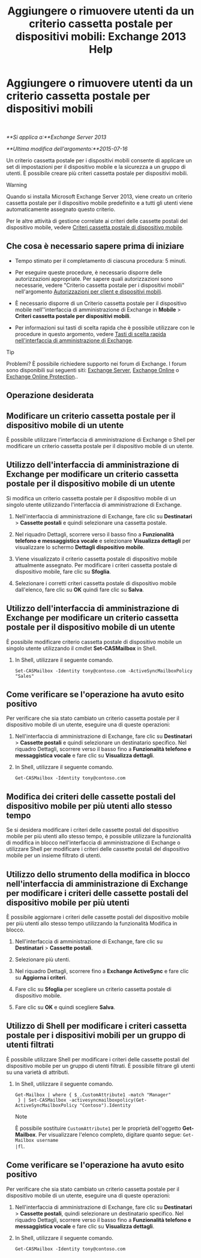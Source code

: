 ﻿---
title: 'Aggiungere o rimuovere utenti da un criterio cassetta postale per dispositivi mobili: Exchange 2013 Help'
TOCTitle: Aggiungere o rimuovere utenti da un criterio cassetta postale per dispositivi mobili
ms:assetid: 4ca8e395-c074-4165-b788-16fae3e2ccab
ms:mtpsurl: https://technet.microsoft.com/it-it/library/Aa997929(v=EXCHG.150)
ms:contentKeyID: 50480626
ms.date: 05/22/2018
mtps_version: v=EXCHG.150
ms.translationtype: MT
---

# Aggiungere o rimuovere utenti da un criterio cassetta postale per dispositivi mobili

 

_**Si applica a:**Exchange Server 2013_

_**Ultima modifica dell'argomento:**2015-07-16_

Un criterio cassetta postale per i dispositivi mobili consente di applicare un set di impostazioni per il dispositivo mobile e la sicurezza a un gruppo di utenti. È possibile creare più criteri cassetta postale per dispositivi mobili.


> [!WARNING]
> Quando si installa Microsoft Exchange Server 2013, viene creato un criterio cassetta postale per il dispositivo mobile predefinito e a tutti gli utenti viene automaticamente assegnato questo criterio.



Per le altre attività di gestione correlate ai criteri delle cassette postali del dispositivo mobile, vedere [Criteri cassetta postale di dispositivo mobile](mobile-device-mailbox-policies-exchange-2013-help.md).

## Che cosa è necessario sapere prima di iniziare

  - Tempo stimato per il completamento di ciascuna procedura: 5 minuti.

  - Per eseguire queste procedure, è necessario disporre delle autorizzazioni appropriate. Per sapere quali autorizzazioni sono necessarie, vedere "Criterio cassetta postale per i dispositivi mobili" nell'argomento [Autorizzazioni per client e dispositivi mobili](clients-and-mobile-devices-permissions-exchange-2013-help.md).

  - È necessario disporre di un Criterio cassetta postale per il dispositivo mobile nell''interfaccia di amministrazione di Exchange in **Mobile** \> **Criteri cassetta postale per dispositivi mobili**.

  - Per informazioni sui tasti di scelta rapida che è possibile utilizzare con le procedure in questo argomento, vedere [Tasti di scelta rapida nell'interfaccia di amministrazione di Exchange](keyboard-shortcuts-in-the-exchange-admin-center-exchange-online-protection-help.md).


> [!TIP]
> Problemi? È possibile richiedere supporto nei forum di Exchange. I forum sono disponibili sui seguenti siti: <A href="https://go.microsoft.com/fwlink/p/?linkid=60612">Exchange Server</A>, <A href="https://go.microsoft.com/fwlink/p/?linkid=267542">Exchange Online</A> o <A href="https://go.microsoft.com/fwlink/p/?linkid=285351">Exchange Online Protection</A>..



## Operazione desiderata

## Modificare un criterio cassetta postale per il dispositivo mobile di un utente

È possibile utilizzare l'interfaccia di amministrazione di Exchange o Shell per modificare un criterio cassetta postale per il dispositivo mobile di un utente.

## Utilizzo dell'interfaccia di amministrazione di Exchange per modificare un criterio cassetta postale per il dispositivo mobile di un utente

Si modifica un criterio cassetta postale per il dispositivo mobile di un singolo utente utilizzando l'interfaccia di amministrazione di Exchange.

1.  Nell'interfaccia di amministrazione di Exchange, fare clic su **Destinatari** \> **Cassette postali** e quindi selezionare una cassetta postale.

2.  Nel riquadro Dettagli, scorrere verso il basso fino a **Funzionalità telefono e messaggistica vocale** e selezionare **Visualizza dettagli** per visualizzare lo schermo **Dettagli dispositivo mobile**.

3.  Viene visualizzato il criterio cassetta postale di dispositivo mobile attualmente assegnato. Per modificare i criteri cassetta postale di dispositivo mobile, fare clic su **Sfoglia**.

4.  Selezionare i corretti criteri cassetta postale di dispositivo mobile dall'elenco, fare clic su **OK** quindi fare clic su **Salva**.

## Utilizzo dell'interfaccia di amministrazione di Exchange per modificare un criterio cassetta postale per il dispositivo mobile di un utente

È possibile modificare criterio cassetta postale di dispositivo mobile un singolo utente utilizzando il cmdlet **Set-CASMailbox** in Shell.

1.  In Shell, utilizzare il seguente comando.
    
        Set-CASMailbox -Identity tony@contoso.com -ActiveSyncMailboxPolicy "Sales" 

## Come verificare se l'operazione ha avuto esito positivo

Per verificare che sia stato cambiato un criterio cassetta postale per il dispositivo mobile di un utente, eseguire una di queste operazioni:

1.  Nell'interfaccia di amministrazione di Exchange, fare clic su **Destinatari** \> **Cassette postali** e quindi selezionare un destinatario specifico. Nel riquadro Dettagli, scorrere verso il basso fino a **Funzionalità telefono e messaggistica vocale** e fare clic su **Visualizza dettagli**.

2.  In Shell, utilizzare il seguente comando.
    
        Get-CASMailbox -Identity tony@contoso.com 

## Modifica dei criteri delle cassette postali del dispositivo mobile per più utenti allo stesso tempo

Se si desidera modificare i criteri delle cassette postali del dispositivo mobile per più utenti allo stesso tempo, è possibile utilizzare la funzionalità di modifica in blocco nell'interfaccia di amministrazione di Exchange o utilizzare Shell per modificare i criteri delle cassette postali del dispositivo mobile per un insieme filtrato di utenti.

## Utilizzo dello strumento della modifica in blocco nell'interfaccia di amministrazione di Exchange per modificare i criteri delle cassette postali del dispositivo mobile per più utenti

È possibile aggiornare i criteri delle cassette postali del dispositivo mobile per più utenti allo stesso tempo utilizzando la funzionalità Modifica in blocco.

1.  Nell'interfaccia di amministrazione di Exchange, fare clic su **Destinatari** \> **Cassette postali**.

2.  Selezionare più utenti.

3.  Nel riquadro Dettagli, scorrere fino a **Exchange ActiveSync** e fare clic su **Aggiorna i criteri**.

4.  Fare clic su **Sfoglia** per scegliere un criterio cassetta postale di dispositivo mobile.

5.  Fare clic su **OK** e quindi scegliere **Salva**.

## Utilizzo di Shell per modificare i criteri cassetta postale per i dispositivi mobili per un gruppo di utenti filtrati

È possibile utilizzare Shell per modificare i criteri delle cassette postali del dispositivo mobile per un gruppo di utenti filtrati. È possibile filtrare gli utenti su una varietà di attributi.

1.  In Shell, utilizzare il seguente comando.
    
        Get-Mailbox | where { $_.CustomAttribute1 -match "Manager"
         } | Set-CASMailbox -activesyncmailboxpolicy(Get-ActiveSyncMailboxPolicy "Contoso").Identity
    

    > [!NOTE]
    > È possibile sostituire <CODE>CustomAttribute1</CODE> per le proprietà dell'oggetto <STRONG>Get-Mailbox</STRONG>. Per visualizzare l'elenco completo, digitare quanto segue: <CODE>Get-Mailbox username |fl</CODE>.



## Come verificare se l'operazione ha avuto esito positivo

Per verificare che sia stato cambiato un criterio cassetta postale per il dispositivo mobile di un utente, eseguire una di queste operazioni:

1.  Nell'interfaccia di amministrazione di Exchange, fare clic su **Destinatari** \> **Cassette postali**, quindi selezionare un destinatario specifico. Nel riquadro Dettagli, scorrere verso il basso fino a **Funzionalità telefono e messaggistica vocale** e fare clic su **Visualizza dettagli**.

2.  In Shell, utilizzare il seguente comando.
    
        Get-CASMailbox -Identity tony@contoso.com

